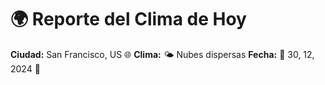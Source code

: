 # 🌍 Reporte del Clima de Hoy

**Ciudad:** San Francisco, US 🌐
**Clima:** 🌤️ Nubes dispersas
**Fecha:** 📅 30, 12, 2024 🚀

